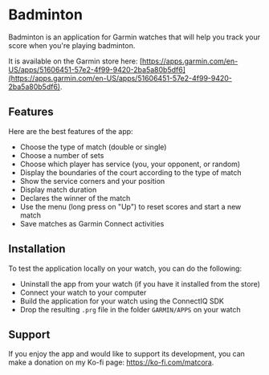 # Badminton

Badminton is an application for Garmin watches that will help you track your score when you're playing badminton.

It is available on the Garmin store here:
[https://apps.garmin.com/en-US/apps/51606451-57e2-4f99-9420-2ba5a80b5df6](https://apps.garmin.com/en-US/apps/51606451-57e2-4f99-9420-2ba5a80b5df6).

## Features

Here are the best features of the app:
- Choose the type of match (double or single)
- Choose a number of sets
- Choose which player has service (you, your opponent, or random)
- Display the boundaries of the court according to the type of match
- Show the service corners and your position
- Display match duration
- Declares the winner of the match
- Use the menu (long press on "Up") to reset scores and start a new match
- Save matches as Garmin Connect activities

## Installation

To test the application locally on your watch, you can do the following:
- Uninstall the app from your watch (if you have it installed from the store)
- Connect your watch to your computer
- Build the application for your watch using the ConnectIQ SDK
- Drop the resulting `.prg` file in the folder `GARMIN/APPS` on your watch

## Support

If you enjoy the app and would like to support its development, you can make a donation on my Ko-fi page: https://ko-fi.com/matcora.
